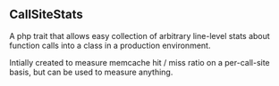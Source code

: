 ## CallSiteStats
A php trait that allows easy collection of arbitrary line-level stats about
function calls into a class in a production environment.

Intially created to measure memcache hit / miss ratio on a per-call-site
basis, but can be used to measure anything.

